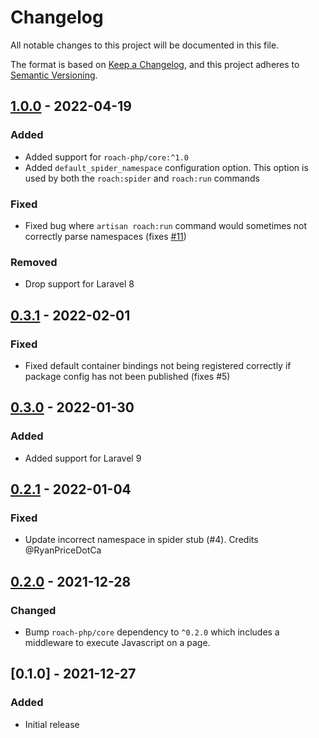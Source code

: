 # Changelog
All notable changes to this project will be documented in this file.

The format is based on [Keep a Changelog](https://keepachangelog.com/en/1.0.0/),
and this project adheres to [Semantic Versioning](https://semver.org/spec/v2.0.0.html).

## [1.0.0] - 2022-04-19

### Added

- Added support for `roach-php/core:^1.0`
- Added `default_spider_namespace` configuration option. This option is used by both the
  `roach:spider` and `roach:run` commands

### Fixed

- Fixed bug where `artisan roach:run` command would sometimes not correctly parse namespaces (fixes [#11](https://github.com/roach-php/laravel/issues/11))

### Removed

- Drop support for Laravel 8

## [0.3.1] - 2022-02-01

### Fixed

- Fixed default container bindings not being registered correctly if package config has not been published (fixes #5)

## [0.3.0] - 2022-01-30

### Added

- Added support for Laravel 9

## [0.2.1] - 2022-01-04

### Fixed

- Update incorrect namespace in spider stub (#4). Credits @RyanPriceDotCa

## [0.2.0] - 2021-12-28

### Changed

- Bump `roach-php/core` dependency to `^0.2.0` which includes a middleware to execute
  Javascript on a page.

## [0.1.0] - 2021-12-27

### Added

- Initial release

[1.0.0]: https://github.com/roach-php/laravel/compare/0.3.1...1.0.0
[0.3.1]: https://github.com/roach-php/laravel/compare/0.3.0...0.3.1
[0.3.0]: https://github.com/roach-php/laravel/compare/0.2.1...0.3.0
[0.2.1]: https://github.com/roach-php/laravel/compare/0.2.0...0.2.1
[0.2.0]: https://github.com/roach-php/laravel/compare/0.1.0...0.2.0
